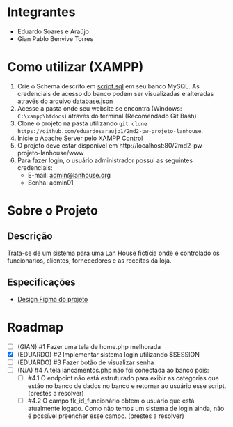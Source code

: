# Integrantes

-   Eduardo Soares e Araújo
-   Gian Pablo Benvive Torres

# Como utilizar (XAMPP)

1.  Crie o Schema descrito em [script.sql](project-data/banco-de-dados/script.sql) em seu banco MySQL. As credenciais de acesso do banco podem ser visualizadas e alteradas através do arquivo [database.json](database.json)
2.  Acesse a pasta onde seu website se encontra (Windows: `C:\xampp\htdocs`) através do terminal (Recomendado Git Bash)
3.  Clone o projeto na pasta utilizando `git clone https://github.com/eduardosaraujo1/2md2-pw-projeto-lanhouse`.
4.  Inicie o Apache Server pelo XAMPP Control
5.  O projeto deve estar disponivel em http://localhost:80/2md2-pw-projeto-lanhouse/www
6.  Para fazer login, o usuário administrador possui as seguintes credenciais:
    -   E-mail: admin@lanhouse.org
    -   Senha: admin01

# Sobre o Projeto

## Descrição

Trata-se de um sistema para uma Lan House fictícia onde é controlado os funcionarios, clientes, fornecedores e as receitas da loja.

## Especificações

-   [Design Figma do projeto](https://www.figma.com/design/PGKnYiHtQ5wEX7GWklSsVg/Projeto-LanHouse?node-id=0-1&t=JGkDWUHh2upO3IXY-1)

# Roadmap

-   [ ] (GIAN) #1 Fazer uma tela de home.php melhorada
-   [x] (EDUARDO) #2 Implementar sistema login utilizando $SESSION
-   [ ] (EDUARDO) #3 Fazer botão de visualizar senha
-   [ ] (N/A) #4 A tela lancamentos.php não foi conectada ao banco pois:
    -   [ ] #4.1 O endpoint não está estruturado para exibir as categorias que estão no banco de dados no banco e retornar ao usuário esse script. (prestes a resolver)
    -   [ ] #4.2 O campo fk_id_funcionário obtem o usuário que está atualmente logado. Como não temos um sistema de login ainda, não é possível preencher esse campo. (prestes a resolver)
